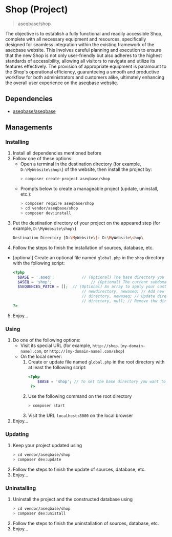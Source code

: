 # Shop (Project)
> aseqbase/shop

The objective is to establish a fully functional and readily accessible Shop, complete with all necessary equipment and resources, specifically designed for seamless integration within the existing framework of the aseqbase website. This involves careful planning and execution to ensure that the new Shop is not only user-friendly but also adheres to the highest standards of accessibility, allowing all visitors to navigate and utilize its features effectively. The provision of appropriate equipment is paramount to the Shop's operational efficiency, guaranteeing a smooth and productive workflow for both administrators and customers alike, ultimately enhancing the overall user experience on the aseqbase website.

## Dependencies
* <a href="http://github.com//aseqbase/aseqbase">aseqbase/aseqbase</a>
<h2>Managements</h2>
<h3>Installing</h3>

  1. Install all dependencies mentioned before
  2. Follow one of these options:
		* Open a terminal in the destination directory (for example, `D:\MyWebsite\shop\`) of the website, then install the project by:
			``` bash
			> composer create-project aseqbase/shop
			```
		* Prompts below to create a manageable project (update, uninstall, etc.):
			``` bash
			> composer require aseqbase/shop
			> cd vendor/aseqbase/shop
			> composer dev:install
			```
  3. Put the destination directory of your project on the appeared step (for example, `D:\MyWebsite\shop\`)
		``` bash
		Destination Directory [D:\MyWebsite\]: D:\MyWebsite\shop\
		```
  4. Follow the steps to finish the installation of sources, database, etc.
  * [optional] Create an optional file named `global.php` in the `shop` directory with the following script:
	  ``` php
	  <?php
		$BASE = '.aseq'; 			// (Optional) The base directory you want to inherit all properties except what you changed
		$ASEQ = 'shop'; 				// (Optional) The current subdomain sequence, or leave null if this file is in the root directory
		$SEQUENCES_PATCH = [];	// (Optional) An array to apply your custom changes in \_::$Sequences
									// newdirectory, newaseq; // Add new directory to the \_::$Sequences
									// directory, newaseq; // Update directory in the \_::$Sequences
									// directory, null; // Remove thw directory from the \_::$Sequences
	  ?>
	  ```
  5. Enjoy...
<h3>Using</h3>

  1. Do one of the following options:
	  	* Visit its special URL (for example, `http://shop.[my-domain-name].com`, or `http://[my-domain-name].com/shop`)
		* On the local server:
			1. Create or update file named `global.php` in the root directory with at least the following script:
	  			``` php
	  			<?php
					$BASE = 'shop'; // To set the base directory you want to see at the root of `localhost`
	 			 ?>
	  			```
			2. Use the following command on the root directory
				``` bash
				> composer start
		  		```
		  	3. Visit the URL `localhost:8000` on the local browser
  2. Enjoy...

<h3>Updating</h3>

  1. Keep your project updated using
		``` bash
  		> cd vendor/aseqbase/shop
		> composer dev:update
		```
  2. Follow the steps to finish the update of sources, database, etc.
  3. Enjoy...

<h3>Uninstalling</h3>

  1. Uninstall the project and the constructed database using
		``` bash
  		> cd vendor/aseqbase/shop
		> composer dev:unistall
		```
  2. Follow the steps to finish the uninstallation of sources, database, etc.
  3. Enjoy...